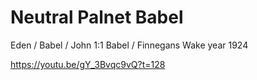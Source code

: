 # Neutral Palnet Babel

Eden / Babel / John 1:1 Babel / Finnegans Wake year 1924

https://youtu.be/gY_3Bvqc9vQ?t=128

